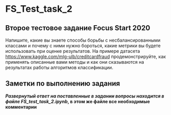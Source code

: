 # FS_Test_task_2
## Второе тестовое задание Focus Start 2020

Напишите, какие вы знаете способы борьбы с несбалансированными классами и почему с ними нужно бороться, какие метрики вы будете использовать при оценке результатов. На примере датасета https://www.kaggle.com/mlg-ulb/creditcardfraud продемонстрируйте, как применять описанные вами методы и как они сказываются на результатах работы алгоритмов классификации.

## Заметки по выполнению задания
**_Развернутый ответ на поставленные в задании вопросы находится в файле FS_test_task_2.ipynb_, в этом же файле все необходимые комментарии**
